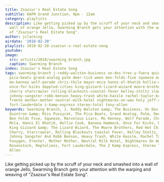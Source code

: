 ```yaml
---
title: Zsazsur's Real Estate Song
subtitle: KAFM Grand Junction, 9pm - 12am
category: playlists
description: Like getting picked up by the scruff of your neck and smashed into a
  wall of orange Jello, Swarming Branch gets your attention with the warping and weaving
  of "Zsazsur's Real Estate Song".
author: jclacking
airdate: '2018-02-20'
playlist: 2018-02-20-zsazsur-s-real-estate-song
youtube: 
image:
  src: artists/2018/swarming_branch.jpg
  caption: Swarming Branch
index: Zsazsur's Real Estate Song
tags: swarming-branch j-roddy-walston-business un-dos-tres-y-fuera quintron-miss-pussycat
  pica-beats grand-analog palm deer-tick ween ben-folds-five squeeze marvelous-liars
  mo-kenney wolf-parade chris-thile mayor-mcca hanni-el-khatib hollie-cook banana-hammock
  once-for-kicks dappled-cities king-gizzard-lizard-wizard moore-brothers red-hot-chili-peppers
  cherry starcrawler rolling-blackouts-coastal-fever kelley-stoltz slowdive fishbone
  johnny-sangster-robb-benson heavy-trash white-hassle rachel-taylor-brown foxygen
  frente mother-mother neutral-milk-hotel nightmares-on-wax holy jeff-rosenstock reptaliens
  fort-lauderdale z-kamp-express stereo-total tony-allen
keywords: Swarming Branch, J. Roddy Walston &amp; The Business, Un Dos Tres Y Fuera,
  Quintron &amp; Miss Pussycat, The Pica Beats, Grand Analog, Palm, Deer Tick, Ween,
  Ben Folds Five, Squeeze, Marvelous Liars, Mo Kenney, Wolf Parade, Chris Thile, Mayor
  McCa, Hanni El Khatib, Hollie Cook, Banana Hammock, Once For Kicks, Dappled Cities,
  King Gizzard &amp; The Lizard Wizard, The Moore Brothers, Red Hot Chili Peppers,
  Cherry, Starcrawler, Rolling Blackouts Coastal Fever, Kelley Stoltz, Slowdive, Fishbone,
  Johnny Sangster And Robb Benson, Heavy Trash, White Hassle, Rachel Taylor Brown,
  Foxygen, Frente!, Mother Mother, Neutral Milk Hotel, Nightmares On Wax, Holy, Jeff
  Rosenstock, Reptaliens, Fort Lauderdale, The Z Kamp Express, Stereo Total, Tony
  Allen
---
```

Like getting picked up by the scruff of your neck and smashed into a wall of orange Jello, Swarming Branch gets your attention with the warping and weaving of "Zsazsur's Real Estate Song".
